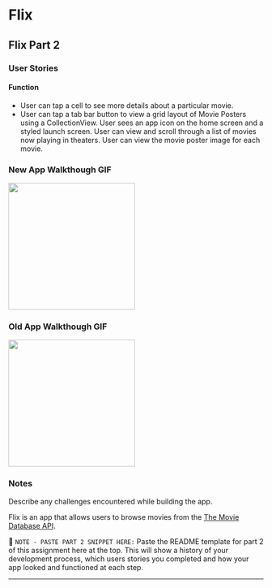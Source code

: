# Flix

## Flix Part 2

### User Stories

#### Function
- User can tap a cell to see more details about a particular movie.
- User can tap a tab bar button to view a grid layout of Movie Posters using a CollectionView.
User sees an app icon on the home screen and a styled launch screen.
User can view and scroll through a list of movies now playing in theaters.
User can view the movie poster image for each movie.

### New App Walkthough GIF

<img src="http://g.recordit.co/FdwTDV6Kh9.gif" width=250><br>


### Old App Walkthough GIF

<img src="https://recordit.co/zlkVxUjD63.gif" width=250><br>

### Notes
Describe any challenges encountered while building the app.

Flix is an app that allows users to browse movies from the [The Movie Database API](http://docs.themoviedb.apiary.io/#).

📝 `NOTE - PASTE PART 2 SNIPPET HERE:` Paste the README template for part 2 of this assignment here at the top. This will show a history of your development process, which users stories you completed and how your app looked and functioned at each step.

---

